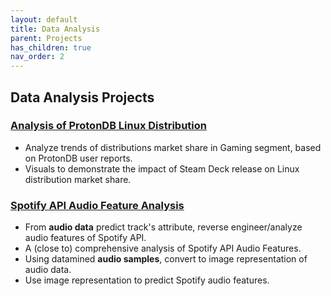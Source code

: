 ```yaml
---
layout: default
title: Data Analysis
parent: Projects
has_children: true
nav_order: 2
---
```


## Data Analysis Projects

### [Analysis of ProtonDB Linux Distribution](../Personal-Setup/ProtonDB_Analysis/analysis.md)

- Analyze trends of distributions market share in Gaming segment, based on ProtonDB user reports.
- Visuals to demonstrate the impact of Steam Deck release on Linux distribution market share.

### [Spotify API Audio Feature Analysis](https://github.com/n0k0m3/Spotify-API-Audio-Feature-Analysis)

- From **audio data** predict track's attribute, reverse engineer/analyze audio features of Spotify API.
- A (close to) comprehensive analysis of Spotify API Audio Features.
- Using datamined **audio samples**, convert to image representation of audio data.
- Use image representation to predict Spotify audio features.
